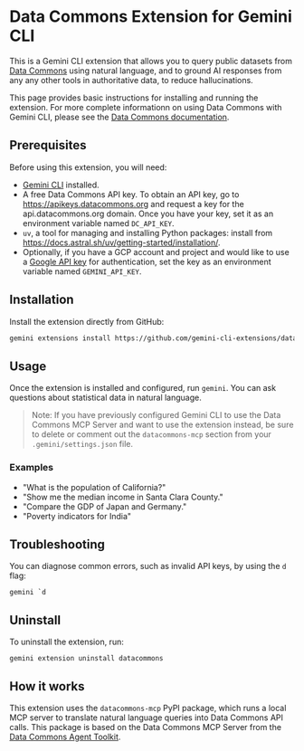 # Data Commons Extension for Gemini CLI

This is a Gemini CLI extension that allows you to query public datasets from [Data Commons](https://datacommons.org/) using natural language, and to ground AI responses from any any other tools in authoritative data, to reduce hallucinations.

This page provides basic instructions for installing and running the extension. For more complete informationn on using Data Commons with Gemini CLI, please see the [Data Commons documentation](https://docs.datacommons.org/mcp).

## Prerequisites

Before using this extension, you will need:

-  [Gemini CLI](https://github.com/google-gemini/gemini-cli) installed.
-   A free Data Commons API key. To obtain an API key, go to https://apikeys.datacommons.org and request a key for the api.datacommons.org domain. Once you have your key, set it as an environment variable named `DC_API_KEY`.
-   `uv`, a tool for managing and installing Python packages: install from https://docs.astral.sh/uv/getting-started/installation/. 
-   Optionally, if you have a GCP account and project and would like to use a [Google API key](https://aistudio-preprod.corp.google.com/api-keys) for authentication, set the key as an environment variable named `GEMINI_API_KEY`.

## Installation

Install the extension directly from GitHub:
```sh
gemini extensions install https://github.com/gemini-cli-extensions/datacommons
```

## Usage

Once the extension is installed and configured, run `gemini`. You can ask questions about statistical data in natural language.

> Note: If you have previously configured Gemini CLI to use the Data Commons MCP Server and want to use the extension instead, be sure to delete or comment out the `datacommons-mcp` section from your `.gemini/settings.json` file. 

### Examples

*   "What is the population of California?"
*   "Show me the median income in Santa Clara County."
*   "Compare the GDP of Japan and Germany."
*   "Poverty indicators for India"

## Troubleshooting

You can diagnose common errors, such as invalid API keys, by using the `d` flag:
```
gemini `d
```

## Uninstall

To uninstall the extension, run:
```
gemini extension uninstall datacommons
```

## How it works

This extension uses the `datacommons-mcp` PyPI package, which runs a local MCP server to translate natural language queries into Data Commons API calls. This package is based on the Data Commons MCP Server from the [Data Commons Agent Toolkit](https://github.com/datacommonsorg/agent-toolkit/tree/main/packages/datacommons-mcp).
